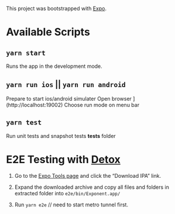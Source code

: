 This project was bootstrapped with [Expo](https://github.com/expo/expo).

# Available Scripts

## `yarn start`

Runs the app in the development mode.<br>

## `yarn run ios` || `yarn run android`

Prepare to start ios/android simulater
Open browser ](http://localhost:19002)
Choose run mode on menu bar

## `yarn test`

Run unit tests and snapshot tests **tests** folder

# E2E Testing with [Detox](https://blog.expo.io/testing-expo-apps-with-detox-and-react-native-testing-library-7fbdbb82ac87)

1. Go to the [Expo Tools page](https://expo.io/tools#client) and click the “Download IPA” link.<br>

2. Expand the downloaded archive and copy all files and folders in extracted folder into `e2e/bin/Exponent.app/`<br>

3. Run `yarn e2e` // need to start metro tunnel first.

